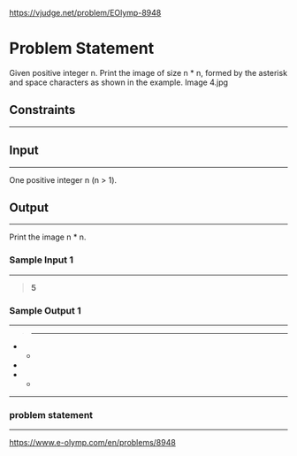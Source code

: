 https://vjudge.net/problem/EOlymp-8948
# Problem Statement
Given positive integer n. Print the image of size n * n, formed by the asterisk and space characters as shown in the example. Image 4.jpg


## Constraints
---


## Input
----
One positive integer n (n > 1).

## Output
---
Print the image n * n.


### Sample Input 1
----
> **5**

### Sample Output  1
----
> ***   *
 * * 
  *  
 * * 
*   *  **

### problem statement
---
https://www.e-olymp.com/en/problems/8948